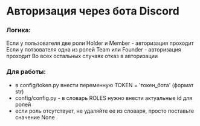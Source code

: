 # Авторизация через бота Discord

### Логика:
Если у пользователя две роли Holder и Member - авторизация проходит
Если у потзователя одна из ролей Team или Founder - авторизация проходит
Во всех остальных случаях отказ в авторизации


### Для работы:
* в config/token.py внести переменную TOKEN = 'токен_бота' (формат str)
* config/config.py - в словарь ROLES нужно внести актуальные id для ролей
* если роль отсутствует, не удаляйте ее из словаря, просто поставьте сначение None